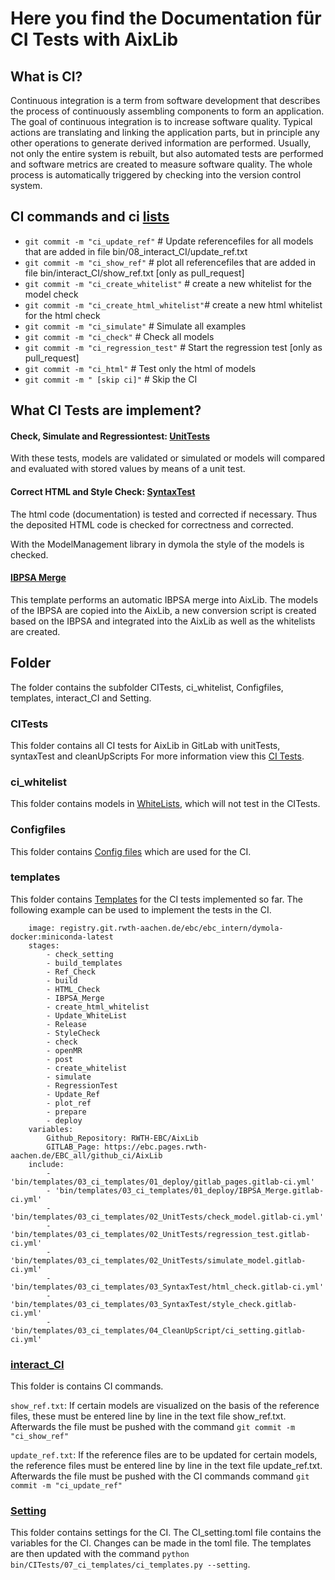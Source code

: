 # Here you find the Documentation für CI Tests with AixLib
## What is CI?

Continuous integration is a term from software development that describes the process of continuously assembling components to form an application. 
The goal of continuous integration is to increase software quality.
Typical actions are translating and linking the application parts, but in principle any other operations to generate derived information are performed. 
Usually, not only the entire system is rebuilt, but also automated tests are performed and software metrics are created to measure software quality. 
The whole process is automatically triggered by checking into the version control system.


## CI commands and ci [lists](interact_CI)

- `git commit -m "ci_update_ref"` 			# Update referencefiles for all models that are added in file bin/08_interact_CI/update_ref.txt  
- `git commit -m "ci_show_ref"`	  			# plot all referencefiles that are added in file bin/interact_CI/show_ref.txt [only as pull_request]
- `git commit -m "ci_create_whitelist"` 	# create a new whitelist for the model check
- `git commit -m "ci_create_html_whitelist"`# create a new html whitelist for the html check
- `git commit -m "ci_simulate"` 	  		# Simulate all examples
- `git commit -m "ci_check"` 		  		# Check all models
- `git commit -m "ci_regression_test"` 		# Start the regression test [only as pull_request]
- `git commit -m "ci_html"` 				# Test only the html of models
- `git commit -m " [skip ci]"` 				# Skip the CI


## What CI Tests are implement?
#### Check, Simulate and Regressiontest: [UnitTests](CITests/02_UnitTests)

With these tests, models are validated or simulated or models will  compared and evaluated with stored values by means of a unit test.

#### Correct HTML and Style Check: [SyntaxTest](CITests/03_SyntaxTests)

The html code (documentation) is tested and corrected if necessary. Thus the deposited HTML code is checked for correctness and corrected.

With the ModelManagement library in dymola the style of the models is checked. 

#### [IBPSA Merge](CITests/06_deploy/IBPSA_Merge)
This template performs an automatic IBPSA merge into AixLib. The models of the IBPSA are copied into the AixLib, a new conversion script is created based on the IBPSA and integrated into the AixLib as well as the whitelists are created.

## Folder 
The folder contains the subfolder CITests, ci_whitelist,  Configfiles, templates, interact_CI and Setting. 

### CITests
This folder contains all CI tests for AixLib in GitLab with unitTests, syntaxTest and cleanUpScripts
For more information view this [CI Tests](CITests).

### ci_whitelist
This folder contains models in [WhiteLists](ci_whitelist), which will not test in the CITests.


### Configfiles

This folder contains [Config files](Configfiles) which are used for the CI. 

### templates
This folder contains [Templates](templates/03_ci_templates) for the CI tests implemented so far. The following example can be used to implement the tests in the CI. 
			
		image: registry.git.rwth-aachen.de/ebc/ebc_intern/dymola-docker:miniconda-latest
		stages:
			- check_setting
			- build_templates
			- Ref_Check
			- build
			- HTML_Check
			- IBPSA_Merge
			- create_html_whitelist
			- Update_WhiteList
			- Release
			- StyleCheck
			- check
			- openMR
			- post
			- create_whitelist
			- simulate
			- RegressionTest
			- Update_Ref
			- plot_ref
			- prepare
			- deploy
		variables:
			Github_Repository: RWTH-EBC/AixLib
			GITLAB_Page: https://ebc.pages.rwth-aachen.de/EBC_all/github_ci/AixLib
		include:
			- 'bin/templates/03_ci_templates/01_deploy/gitlab_pages.gitlab-ci.yml'  
			- 'bin/templates/03_ci_templates/01_deploy/IBPSA_Merge.gitlab-ci.yml'  
			- 'bin/templates/03_ci_templates/02_UnitTests/check_model.gitlab-ci.yml'  
			- 'bin/templates/03_ci_templates/02_UnitTests/regression_test.gitlab-ci.yml'  
			- 'bin/templates/03_ci_templates/02_UnitTests/simulate_model.gitlab-ci.yml'  
			- 'bin/templates/03_ci_templates/03_SyntaxTest/html_check.gitlab-ci.yml'  
			- 'bin/templates/03_ci_templates/03_SyntaxTest/style_check.gitlab-ci.yml' 
			- 'bin/templates/03_ci_templates/04_CleanUpScript/ci_setting.gitlab-ci.yml'

### [interact_CI](interact_CI)

This folder is contains CI commands. 

`show_ref.txt`: If certain models are visualized on the basis of the reference files, these must be entered line by line in the text file show_ref.txt. Afterwards the file must be pushed with the command `git commit -m "ci_show_ref"`
 
`update_ref.txt`: If the reference files are to be updated for certain models, the reference files must be entered line by line in the text file update_ref.txt. Afterwards the file must be pushed with the CI commands command `git commit -m "ci_update_ref"`

### [Setting](Setting)

This folder contains settings for the CI. The CI_setting.toml file contains the variables for the CI. Changes can be made in the toml file. The templates are then updated with the command `python bin/CITests/07_ci_templates/ci_templates.py --setting`.
